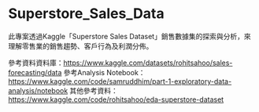 # Superstore_Sales_Data
此專案透過Kaggle「Superstore Sales Dataset」銷售數據集的探索與分析，來理解零售業的銷售趨勢、客戶行為及利潤分佈。

參考資料資料庫：https://www.kaggle.com/datasets/rohitsahoo/sales-forecasting/data
參考Analysis Notebook：https://www.kaggle.com/code/samruddhim/part-1-exploratory-data-analysis/notebook
其他參考資料：https://www.kaggle.com/code/rohitsahoo/eda-superstore-dataset

